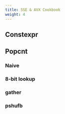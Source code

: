 ```yaml
---
title: SSE & AVX Cookbook
weight: 4
---
```


## Constexpr

## Popcnt

### Naive

### 8-bit lookup

### gather

### pshufb
